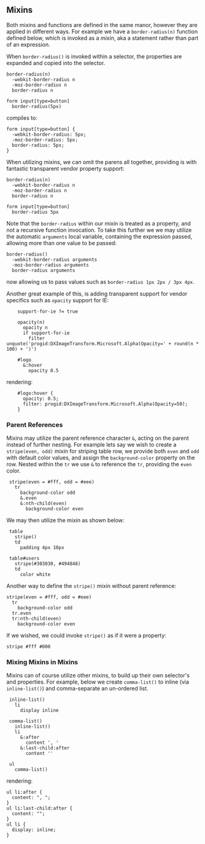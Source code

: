 
## Mixins

Both mixins and functions are defined in the same manor, however they are applied in different ways. For example we have a `border-radius(n)` function defined below, which is invoked as a _mixin_, aka a statement rather than part of an expression.

When `border-radius()` is invoked within a selector, the properties are expanded and copied into the selector.

    border-radius(n)
      -webkit-border-radius n
      -moz-border-radius n
      border-radius n

    form input[type=button]
      border-radius(5px)

compiles to:

    form input[type=button] {
      -webkit-border-radius: 5px;
      -moz-border-radius: 5px;
      border-radius: 5px;
    }

When utilizing mixins, we can omit the parens all together, providing is with fantastic transparent vendor property support:

    border-radius(n)
      -webkit-border-radius n
      -moz-border-radius n
      border-radius n

    form input[type=button]
      border-radius 5px

Note that the `border-radius` within our mixin is treated as a property, and not a recursive function invocation. To take this further we we may utilize the automatic `arguments` local variable, containing the expression passed, allowing more than one value to be passed:

    border-radius()
      -webkit-border-radius arguments
      -moz-border-radius arguments
      border-radius arguments

now allowing us to pass values such as `border-radius 1px 2px / 3px 4px`.

Another great example of this, is adding transparent support for vendor specifics such as `opacity` support for IE:

        support-for-ie ?= true

        opacity(n)
          opacity n
          if support-for-ie
            filter unquote('progid:DXImageTransform.Microsoft.Alpha(Opacity=' + round(n * 100) + ')')

        #logo
          &:hover
            opacity 0.5

rendering:

        #logo:hover {
          opacity: 0.5;
          filter: progid:DXImageTransform.Microsoft.Alpha(Opacity=50);
        }

### Parent References

 Mixins may utilize the parent reference character `&`, acting on the parent instead of further nesting. For example lets say we wish to create a `stripe(even, odd)` mixin for striping table row, we provide both `even` and `odd` with default color values, and assign the `background-color` property on the row. Nested within the `tr` we use `&` to reference the `tr`, providing the `even` color.
 
     stripe(even = #fff, odd = #eee)
       tr
         background-color odd
         &.even
         &:nth-child(even)
           background-color even

We may then utilize the mixin as shown below:

     table
       stripe()
       td
         padding 4px 10px

     table#users
       stripe(#303030, #494848)
       td
         color white

Another way to define the `stripe()` mixin without parent reference:

    stripe(even = #fff, odd = #eee)
      tr
        background-color odd
      tr.even
      tr:nth-child(even)
        background-color even

If we wished, we could invoke `stripe()` as if it were a property:

    stripe #fff #000

### Mixing Mixins in Mixins

 Mixins can of course utilize other mixins, to build up their own selector's and properties. For example, below we create `comma-list()` to inline (via `inline-list()`) and comma-separate an un-ordered list.
 
 
     inline-list()
       li
         display inline

     comma-list()
       inline-list()
       li
         &:after
           content ', '
         &:last-child:after
           content ''

     ul
       comma-list()

rendering:

    ul li:after {
      content: ", ";
    }
    ul li:last-child:after {
      content: "";
    }
    ul li {
      display: inline;
    }

